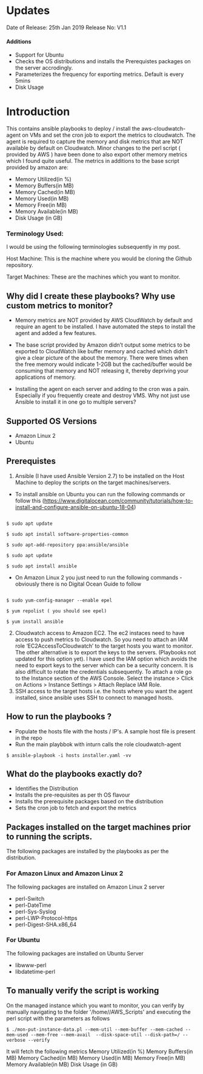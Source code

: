 # Updates
Date of Release: 25th Jan 2019
Release No: V1.1

#### Additions
- Support for Ubuntu
- Checks the OS distributions and installs the Prerequistes packages on the server accrodingly.
- Parameterizes the frequency for exporting metrics. Default is every 5mins
- Disk Usage

# Introduction
This contains ansible playbooks to deploy / install the aws-cloudwatch-agent on VMs and set the cron job to export the metrics to cloudwatch.
The agent is required to capture the memory and disk metrics that are NOT available by default on Cloudwatch.
Minor changes to the perl script ( provided by AWS ) have been done to also export other memory metrics which I found quite useful. The metrics in additions to the base script provided by amazon are:
- Memory Utilized(in %)
- Memory Buffers(in MB)
- Memory Cached(in MB)
- Memory Used(in MB)
- Memory Free(in MB)
- Memory Available(in MB)
- Disk Usage (in GB)

### Terminology Used:
I would be using the following terminologies subsequently in my post.

Host Machine: This is the machine where you would be cloning the Github repository.

Target Machines: These are the machines which you want to monitor.

## Why did I create these playbooks? Why use custom metrics to monitor?

- Memory metrics are NOT provided by AWS CloudWatch by default and require an agent to be installed. I have automated the steps to install the agent and added a few features.

- The base script provided by Amazon didn’t output some metrics to be exported to CloudWatch like buffer memory and cached which didn’t give a clear picture of the about the memory. There were times when the free memory would indicate 1-2GB but the cached/buffer would be consuming that memory and NOT releasing it, thereby depriving your applications of memory.

- Installing the agent on each server and adding to the cron was a pain. Especially if you frequently create and destroy VMS. Why not just use Ansible to install it in one go to multiple servers?

## Supported OS Versions
- Amazon Linux 2
- Ubuntu

## Prerequistes
1. Ansible (I have used Ansible Version 2.7) to be installed on the Host Machine to deploy the scripts on the target machines/servers.

- To install ansible on Ubuntu you can run the following commands or follow this (https://www.digitalocean.com/community/tutorials/how-to-install-and-configure-ansible-on-ubuntu-18-04)

```

$ sudo apt update

$ sudo apt install software-properties-common

$ sudo apt-add-repository ppa:ansible/ansible

$ sudo apt update

$ sudo apt install ansible
```

- On Amazon Linux 2 you just need to run the following commands - obviously there is no Digital Ocean Guide to follow

```

$ sudo yum-config-manager --enable epel

$ yum repolist ( you should see epel)

$ yum install ansible
```

2. Cloudwatch access to Amazon EC2. The ec2 instaces need to have access to push metrics to Cloudwatch. So you need to attach an IAM role ‘EC2AccessToCloudwatch’ to the target hosts you want to monitor. The other alternative is to export the keys to the servers. (Playbooks not updated for this option yet). I have used the IAM option which avoids the need to export keys to the server which can be a security concern. It is also difficult to rotate the credentials subsequently. To attach a role go to the Instance section of  the AWS Console. Select the instance > Click on Actions > Instance Settings > Attach Replace IAM Role.
3. SSH access to the target hosts i.e. the hosts where you want the agent installed, since ansible uses SSH to connect to managed hosts.

## How to run the playbooks ?
- Populate the hosts file with the hosts / IP's. A sample host file is present in the repo
- Run the main playbbok with inturn calls the role cloudwatch-agent
```
$ ansible-playbook -i hosts installer.yaml -vv
```

## What do the playbooks exactly do?
- Identifies the Distribution
- Installs the pre-requisites as per th OS flavour
- Installs the prerequisite packages based on the distribution
- Sets the cron job to fetch and export the metrics

## Packages installed on the target machines prior to running the scripts.
The following packages are installed by the playbooks as per the distribution.

### For Amazon Linux and Amazon Linux 2
The following packages are installed on Amazon Linux 2 server
- perl-Switch
- perl-DateTime
- perl-Sys-Syslog
- perl-LWP-Protocol-https
- perl-Digest-SHA.x86_64

### For Ubuntu
The following packages are installed on Ubuntu Server
- libwww-perl
- libdatetime-perl

## To manually verify the script is working

On the managed instance which you want to monitor, you can verify by manually navigating to the folder '/home/<user>/AWS_Scripts' and executing the perl script with the parameters as follows

```
$ ./mon-put-instance-data.pl --mem-util --mem-buffer --mem-cached --mem-used --mem-free --mem-avail  --disk-space-util --disk-path=/ --verbose --verify
```

It will fetch the following metrics
Memory Utilized(in %)
Memory Buffers(in MB)
Memory Cached(in MB)
Memory Used(in MB)
Memory Free(in MB)
Memory Available(in MB)
Disk Usage (in GB)
